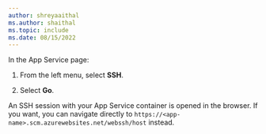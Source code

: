 ```yaml
---
author: shreyaaithal
ms.author: shaithal
ms.topic: include
ms.date: 08/15/2022
---
```


In the App Service page:

1. From the left menu, select **SSH**.

1. Select **Go**.

An SSH session with your App Service container is opened in the browser. If you want, you can navigate directly to `https://<app-name>.scm.azurewebsites.net/webssh/host` instead.